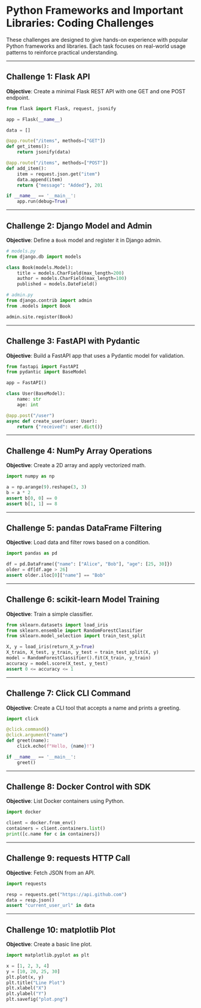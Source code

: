 # Python Frameworks and Important Libraries: Coding Challenges

These challenges are designed to give hands-on experience with popular Python frameworks and libraries. Each task focuses on real-world usage patterns to reinforce practical understanding.

---

## Challenge 1: Flask API

**Objective**: Create a minimal Flask REST API with one GET and one POST endpoint.

```python
from flask import Flask, request, jsonify

app = Flask(__name__)

data = []

@app.route("/items", methods=["GET"])
def get_items():
    return jsonify(data)

@app.route("/items", methods=["POST"])
def add_item():
    item = request.json.get("item")
    data.append(item)
    return {"message": "Added"}, 201

if __name__ == '__main__':
    app.run(debug=True)
```

---

## Challenge 2: Django Model and Admin

**Objective**: Define a `Book` model and register it in Django admin.

```python
# models.py
from django.db import models

class Book(models.Model):
    title = models.CharField(max_length=200)
    author = models.CharField(max_length=100)
    published = models.DateField()
```

```python
# admin.py
from django.contrib import admin
from .models import Book

admin.site.register(Book)
```

---

## Challenge 3: FastAPI with Pydantic

**Objective**: Build a FastAPI app that uses a Pydantic model for validation.

```python
from fastapi import FastAPI
from pydantic import BaseModel

app = FastAPI()

class User(BaseModel):
    name: str
    age: int

@app.post("/user")
async def create_user(user: User):
    return {"received": user.dict()}
```

---

## Challenge 4: NumPy Array Operations

**Objective**: Create a 2D array and apply vectorized math.

```python
import numpy as np

a = np.arange(9).reshape(3, 3)
b = a * 2
assert b[0, 0] == 0
assert b[1, 1] == 8
```

---

## Challenge 5: pandas DataFrame Filtering

**Objective**: Load data and filter rows based on a condition.

```python
import pandas as pd

df = pd.DataFrame({"name": ["Alice", "Bob"], "age": [25, 30]})
older = df[df.age > 26]
assert older.iloc[0]["name"] == "Bob"
```

---

## Challenge 6: scikit-learn Model Training

**Objective**: Train a simple classifier.

```python
from sklearn.datasets import load_iris
from sklearn.ensemble import RandomForestClassifier
from sklearn.model_selection import train_test_split

X, y = load_iris(return_X_y=True)
X_train, X_test, y_train, y_test = train_test_split(X, y)
model = RandomForestClassifier().fit(X_train, y_train)
accuracy = model.score(X_test, y_test)
assert 0 <= accuracy <= 1
```

---

## Challenge 7: Click CLI Command

**Objective**: Create a CLI tool that accepts a name and prints a greeting.

```python
import click

@click.command()
@click.argument("name")
def greet(name):
    click.echo(f"Hello, {name}!")

if __name__ == '__main__':
    greet()
```

---

## Challenge 8: Docker Control with SDK

**Objective**: List Docker containers using Python.

```python
import docker

client = docker.from_env()
containers = client.containers.list()
print([c.name for c in containers])
```

---

## Challenge 9: requests HTTP Call

**Objective**: Fetch JSON from an API.

```python
import requests

resp = requests.get("https://api.github.com")
data = resp.json()
assert "current_user_url" in data
```

---

## Challenge 10: matplotlib Plot

**Objective**: Create a basic line plot.

```python
import matplotlib.pyplot as plt

x = [1, 2, 3, 4]
y = [10, 20, 25, 30]
plt.plot(x, y)
plt.title("Line Plot")
plt.xlabel("X")
plt.ylabel("Y")
plt.savefig("plot.png")
```

